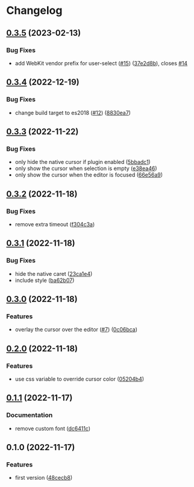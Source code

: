 # Changelog

## [0.3.5](https://github.com/ocavue/prosemirror-virtual-cursor/compare/v0.3.4...v0.3.5) (2023-02-13)


### Bug Fixes

* add WebKit vendor prefix for user-select ([#15](https://github.com/ocavue/prosemirror-virtual-cursor/issues/15)) ([37e2d8b](https://github.com/ocavue/prosemirror-virtual-cursor/commit/37e2d8b1b8500876b13322e9c815c1aeb35e12ec)), closes [#14](https://github.com/ocavue/prosemirror-virtual-cursor/issues/14)

## [0.3.4](https://github.com/ocavue/prosemirror-virtual-cursor/compare/v0.3.3...v0.3.4) (2022-12-19)


### Bug Fixes

* change build target to es2018 ([#12](https://github.com/ocavue/prosemirror-virtual-cursor/issues/12)) ([8830ea7](https://github.com/ocavue/prosemirror-virtual-cursor/commit/8830ea7e27a63fdc7d2d6d8119e82849c4f79be2))

## [0.3.3](https://github.com/ocavue/prosemirror-virtual-cursor/compare/v0.3.2...v0.3.3) (2022-11-22)


### Bug Fixes

* only hide the native cursor if plugin enabled ([5bbadc1](https://github.com/ocavue/prosemirror-virtual-cursor/commit/5bbadc192f0c241e7d57c8236bc30efd15adfc33))
* only show the cursor when selection is empty ([e38ea46](https://github.com/ocavue/prosemirror-virtual-cursor/commit/e38ea460703e61833c0a8fc04512869aedc68a88))
* only show the cursor when the editor is focused ([66e56a9](https://github.com/ocavue/prosemirror-virtual-cursor/commit/66e56a95aaef2c5c344e2b9bc0c2d56333256239))

## [0.3.2](https://github.com/ocavue/prosemirror-virtual-cursor/compare/v0.3.1...v0.3.2) (2022-11-18)


### Bug Fixes

* remove extra timeout ([f304c3a](https://github.com/ocavue/prosemirror-virtual-cursor/commit/f304c3a682ccf07a0b3434b129a9a4b9d25a524e))

## [0.3.1](https://github.com/ocavue/prosemirror-virtual-cursor/compare/v0.3.0...v0.3.1) (2022-11-18)


### Bug Fixes

* hide the native caret ([23ca1e4](https://github.com/ocavue/prosemirror-virtual-cursor/commit/23ca1e47b534fac29ba3cf36af5a66089a357ce3))
* include style ([ba62b07](https://github.com/ocavue/prosemirror-virtual-cursor/commit/ba62b075778d09d1683a6585efbc11bc76a1d322))

## [0.3.0](https://github.com/ocavue/prosemirror-virtual-cursor/compare/v0.2.0...v0.3.0) (2022-11-18)


### Features

* overlay the cursor over the editor ([#7](https://github.com/ocavue/prosemirror-virtual-cursor/issues/7)) ([0c06bca](https://github.com/ocavue/prosemirror-virtual-cursor/commit/0c06bca78b203c55030b795524d8aa688b358960))

## [0.2.0](https://github.com/ocavue/prosemirror-virtual-cursor/compare/v0.1.1...v0.2.0) (2022-11-18)


### Features

* use css variable to override cursor color ([05204b4](https://github.com/ocavue/prosemirror-virtual-cursor/commit/05204b4218bf3d57e78202f0252344f4ac3bf2b8))

## [0.1.1](https://github.com/ocavue/prosemirror-virtual-cursor/compare/v0.1.0...v0.1.1) (2022-11-17)


### Documentation

* remove custom font ([dc6411c](https://github.com/ocavue/prosemirror-virtual-cursor/commit/dc6411cedfb2488a52d7bc7eaa45df39c3e90229))

## 0.1.0 (2022-11-17)


### Features

* first version ([48cecb8](https://github.com/ocavue/prosemirror-virtual-cursor/commit/48cecb83acb66cd951aa0ae6fbc1bfa75da91943))
